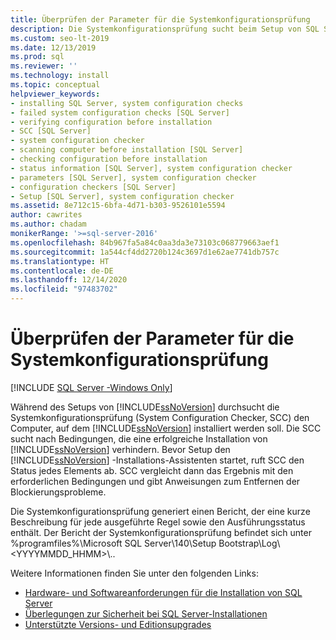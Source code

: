 ```yaml
---
title: Überprüfen der Parameter für die Systemkonfigurationsprüfung
description: Die Systemkonfigurationsprüfung sucht beim Setup von SQL Server nach Bedingungen, die eine erfolgreiche Installation verhindern.
ms.custom: seo-lt-2019
ms.date: 12/13/2019
ms.prod: sql
ms.reviewer: ''
ms.technology: install
ms.topic: conceptual
helpviewer_keywords:
- installing SQL Server, system configuration checks
- failed system configuration checks [SQL Server]
- verifying configuration before installation
- SCC [SQL Server]
- system configuration checker
- scanning computer before installation [SQL Server]
- checking configuration before installation
- status information [SQL Server], system configuration checker
- parameters [SQL Server], system configuration checker
- configuration checkers [SQL Server]
- Setup [SQL Server], system configuration checker
ms.assetid: 8e712c15-6bfa-4d71-b303-9526101e5594
author: cawrites
ms.author: chadam
monikerRange: '>=sql-server-2016'
ms.openlocfilehash: 84b967fa5a84c0aa3da3e73103c068779663aef1
ms.sourcegitcommit: 1a544cf4dd2720b124c3697d1e62ae7741db757c
ms.translationtype: HT
ms.contentlocale: de-DE
ms.lasthandoff: 12/14/2020
ms.locfileid: "97483702"
---
```

# <a name="check-parameters-for-the-system-configuration-checker"></a>Überprüfen der Parameter für die Systemkonfigurationsprüfung

[!INCLUDE [SQL Server -Windows Only](../../includes/applies-to-version/sql-windows-only.md)]

Während des Setups von [!INCLUDE[ssNoVersion](../../includes/ssnoversion-md.md)] durchsucht die Systemkonfigurationsprüfung (System Configuration Checker, SCC) den Computer, auf dem [!INCLUDE[ssNoVersion](../../includes/ssnoversion-md.md)] installiert werden soll. Die SCC sucht nach Bedingungen, die eine erfolgreiche Installation von [!INCLUDE[ssNoVersion](../../includes/ssnoversion-md.md)] verhindern. Bevor Setup den [!INCLUDE[ssNoVersion](../../includes/ssnoversion-md.md)] -Installations-Assistenten startet, ruft SCC den Status jedes Elements ab. SCC vergleicht dann das Ergebnis mit den erforderlichen Bedingungen und gibt Anweisungen zum Entfernen der Blockierungsprobleme.  
  
Die Systemkonfigurationsprüfung generiert einen Bericht, der eine kurze Beschreibung für jede ausgeführte Regel sowie den Ausführungsstatus enthält. Der Bericht der Systemkonfigurationsprüfung befindet sich unter %programfiles%\Microsoft SQL Server\140\Setup Bootstrap\Log\\\<YYYYMMDD_HHMM>\\\..    
  
Weitere Informationen finden Sie unter den folgenden Links:

- [Hardware- und Softwareanforderungen für die Installation von SQL Server](../../sql-server/install/hardware-and-software-requirements-for-installing-sql-server.md)   
- [Überlegungen zur Sicherheit bei SQL Server-Installationen](../../sql-server/install/security-considerations-for-a-sql-server-installation.md)   
- [Unterstützte Versions- und Editionsupgrades](../../database-engine/install-windows/supported-version-and-edition-upgrades.md)  
  
  
